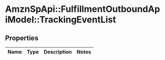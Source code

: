 # AmznSpApi::FulfillmentOutboundApiModel::TrackingEventList

## Properties
Name | Type | Description | Notes
------------ | ------------- | ------------- | -------------

